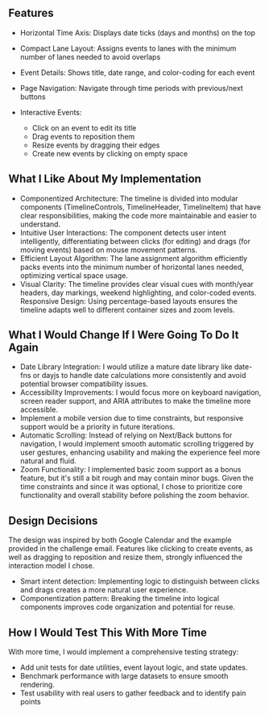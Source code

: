 ## Features

- Horizontal Time Axis: Displays date ticks (days and months) on the top
- Compact Lane Layout: Assigns events to lanes with the minimum number of lanes needed to avoid overlaps
- Event Details: Shows title, date range, and color-coding for each event
- Page Navigation: Navigate through time periods with previous/next buttons
- Interactive Events:

  - Click on an event to edit its title
  - Drag events to reposition them
  - Resize events by dragging their edges
  - Create new events by clicking on empty space

## What I Like About My Implementation

- Componentized Architecture: The timeline is divided into modular components (TimelineControls, TimelineHeader, TimelineItem) that have clear responsibilities, making the code more maintainable and easier to understand.
- Intuitive User Interactions: The component detects user intent intelligently, differentiating between clicks (for editing) and drags (for moving events) based on mouse movement patterns.
- Efficient Layout Algorithm: The lane assignment algorithm efficiently packs events into the minimum number of horizontal lanes needed, optimizing vertical space usage.
- Visual Clarity: The timeline provides clear visual cues with month/year headers, day markings, weekend highlighting, and color-coded events.
  Responsive Design: Using percentage-based layouts ensures the timeline adapts well to different container sizes and zoom levels.

## What I Would Change If I Were Going To Do It Again

- Date Library Integration: I would utilize a mature date library like date-fns or dayjs to handle date calculations more consistently and avoid potential browser compatibility issues.
- Accessibility Improvements: I would focus more on keyboard navigation, screen reader support, and ARIA attributes to make the timeline more accessible.
- Implement a mobile version due to time constraints, but responsive support would be a priority in future iterations.
- Automatic Scrolling: Instead of relying on Next/Back buttons for navigation, I would implement smooth automatic scrolling triggered by user gestures, enhancing usability and making the experience feel more natural and fluid.
- Zoom Functionality: I implemented basic zoom support as a bonus feature, but it's still a bit rough and may contain minor bugs. Given the time constraints and since it was optional, I chose to prioritize core functionality and overall stability before polishing the zoom behavior.

## Design Decisions

The design was inspired by both Google Calendar and the example provided in the challenge email. Features like clicking to create events, as well as dragging to reposition and resize them, strongly influenced the interaction model I chose.

- Smart intent detection: Implementing logic to distinguish between clicks and drags creates a more natural user experience.
- Componentization pattern: Breaking the timeline into logical components improves code organization and potential for reuse.

## How I Would Test This With More Time

With more time, I would implement a comprehensive testing strategy:

- Add unit tests for date utilities, event layout logic, and state updates.
- Benchmark performance with large datasets to ensure smooth rendering.
- Test usability with real users to gather feedback and to identify pain points
